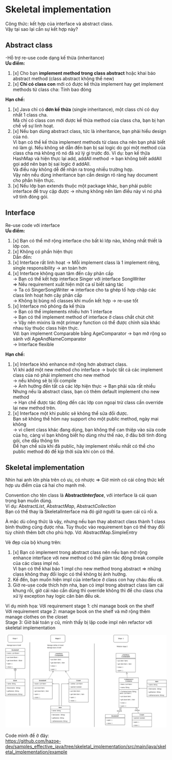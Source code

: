 # Skeletal implementation   
Công thức: kết hợp của interface và abstract class.  
Vậy tại sao lại cần sự kết hợp này?  

## Abstract class
-Hỗ trợ re-use code dạng kế thừa (inheritance)  
**Ưu điểm:**  
1. [x] Cho bạn **implement method trong class abstract** hoặc khai báo abstract method (class abstract không thể new)
2. [x] **Chỉ có class con** mới có được kế thừa implement hay get implement methods từ class cha: Tính bao đóng

**Hạn chế:**
1. [x] Java chỉ có **đơn kế thừa** (single inheritance), một class chỉ có duy nhất 1 class cha.   
Mà chỉ có class con mới được kế thừa method của class cha, bạn bị hạn chế về sự linh hoạt.
2. [x] Nếu bạn dùng abstract class, tức là inheritance, bạn phải hiểu design của nó.   
Vì bạn có thể kế thừa implement methods từ class cha nên bạn phải biết nó làm gì. Nếu không sẽ dẫn đến bạn bị sai logic do gọi một method của class cha mà không rõ nó đã xử lý gì trước đó.
   Ví dụ: bạn kế thữa HashMap và hiện thực lại add, addAll method -> bạn không biết addAll gọi add nên bạn bị sai logic ở addAll.  
Và điều này không dễ để nhận ra trong nhiều trường hợp.   
Vậy nên nếu dùng inheritance bạn cần design rõ ràng hay document cho phần hiện thực.
3. [x] Nếu lớp bạn extends thuộc một package khác, bạn phải public interface để truy cập được -> nhưng không nên làm điều này vì nó phá vỡ tính đóng gói.  


## Interface
Re-use code với interface  
**Ưu điểm:**  
1. [x] Bạn có thể mở rộng interface cho bất kì lớp nào, không nhất thiết là lớp con.
2. [x] Không có phần hiện thực  
Dẫn đến:
3. [x] Interface rất linh hoạt -> Mỗi implement class là 1 implement riêng, single responsibility -> an toàn hơn
4. [x] Interface không quan tâm đến cây phân cấp  
-> Bạn có thể kết hợp interface Singer với interface SongWriter   
=> Nếu requirement xuất hiện một ca sĩ biết sáng tác  
-> Ta có SingerSongWriter => interface cho ta ghép tổ hợp chập các class linh hoạt hơn cây phân cấp  
-> Không bị bùng nổ classes khi muốn kết hợp -> re-use tốt
5. [x] Interface mô phỏng đa kế thừa  
-> Bạn có thể implements nhiều hơn 1 interface   
-> Bạn có thể implement method of interface ở class chắt chút chít  
-> Vậy nên mixins là một primary function có thể được chỉnh sửa khác nhau tùy thuộc class hiện thực.  
Vd: bạn implement Comparable bằng AgeComparator -> bạn mở rộng so sánh với AgeAndNameComparator  
-> Interface flexible

**Hạn chế:**  
1. [x] Interface khó enhance mở rộng hơn abstract class.  
Vì khi add một new method cho interface -> buộc tất cả các implement class của nó phải implement cho new method   
-> nếu không sẽ bị lỗi compile  
-> Ảnh hưởng đến tất cả các lớp hiện thực -> Bạn phải sửa rất nhiều
   Nhưng nếu là abstract class, bạn có thêm default implement cho new method  
-> Hạn chế được tác động đến các lớp con ngoại trừ class cần override lại new method trên.
2. [x] Interface một khi public sẽ không thể sửa đổi được.  
Bạn sẽ không thể hôm nay support cho một public method, ngày mai không   
-> vì client class khác đang dùng, bạn không thể can thiệp vào sửa code của họ,
   càng vì bạn không biết họ dùng như thế nào, ở đâu bởi tính đóng gói, che dấu thông tin  
Để hạn chế sửa khi đã public, hãy implement nhiều nhất có thể cho public method đó để kịp thời sửa khi còn có thể.

## Skeletal implementation
Nhìn hai anh lớn phía trên có ưu, có nhược => Giờ mình có cái công thức kết hợp ưu điểm của cả hai cho mạnh mẽ.  

Convention cho tên class là **Abstract*Interface***, với interface là cái quan trọng bạn muốn dùng.   
Ví dụ: Abstract*List*, Abstract*Map*, Abstract*Collection*  
Bạn có thể thay là SkeletalInterface mà đó giờ người ta quen cái cũ rồi a.


À mặc dù công thức là vậy, nhưng nếu bạn thay abstract class thành 1 class bình thường cũng được nha. 
Tùy thuộc vào requirement bạn có thể thay đổi tùy chỉnh thêm bớt cho phù hợp. Vd: AbstractMap.SimpleEntry  

Vẻ đẹp của bộ khung trên:  
1. [x] Bạn có implement trong abstract class nên nếu bạn mở rộng enhance interface với new method có thể giảm tác động break compile của các class impl nó.  
Vì bạn có thể khai báo 1 impl cho new method trong abstract ⇒ những class không thay đổi logic có thể không bị ảnh hưởng.
2. Kế đến, bạn muốn hiện impl của interface ở class con hay cháu đều ok.  
3. Giờ re-use code thích hơn nha, bạn có impl trong abstract class làm cái khung rồi, 
giờ cái nào cần dùng thì override không thì để cho class cha xử lý exception hay logic căn bản đều ok.


Ví dụ minh họa:
Với requirement stage 1: chỉ manage book on the shelf  
Với requirement stage 2: manage book on the shelf và mở rộng thêm manage clothes on the closet  
Stage 3: Giờ bài toán y cũ, mình thấy bị lặp code impl nên refactor với skeletal implementation  

![Example skeletal implementation](images/skeletal_implementation.png)  

Code mình để ở đây:  
https://github.com/hazoe-dev/samples_effective_java/tree/skeletal_implementation/src/main/java/skeletal_implementation/example
